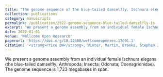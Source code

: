 ```yaml
---
title: "The genome sequence of the blue-tailed damselfly, Ischnura elegans (Vander Linden, 1820)"
collection: publications
category: manuscripts
permalink: /publication/2022-genome-sequence-blue-tailed-damselfly-is
excerpt: 'We present a genome assembly from an individual female Ischnura elegans (the blue-tailed damselfly; Arthropoda; Insecta; Odonata; Coenagrionidae).'
date: 2022-01-01
venue: 'Wellcome Open Research'
paperurl: 'https://doi.org/10.12688/wellcomeopenres.17691.1'
citation: '<strong>Price BW</strong>, Winter, Martin, Brooks, Stephen J. et al (2022). &quot;The genome sequence of the blue-tailed damselfly, Ischnura elegans (Vander Linden, 1820).&quot; <i>Wellcome Open Research</i> 7: 66.'
---
```


We present a genome assembly from an individual female Ischnura elegans (the blue-tailed damselfly; Arthropoda; Insecta; Odonata; Coenagrionidae).  The genome sequence is 1,723 megabases in span.

